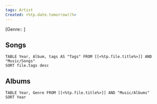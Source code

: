 ```yaml
---
tags: Artist
Created: <%tp.date.tomorrow()%>
---
```

[Genre:: ]

Songs
---
```dataview
TABLE Year, Album, tags AS "Tags" FROM [[<%tp.file.title%>]] AND "Music/Songs"
SORT file.tags desc
```
Albums
---
```dataview
TABLE Year, Genre FROM [[<%tp.file.title%>]] AND "Music/Albums"
SORT Year
```